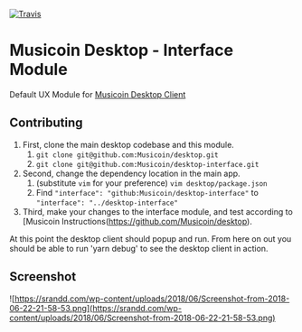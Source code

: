 [![Travis](https://img.shields.io/travis/etaletai13/desktop-interface.svg?style=for-the-badge)](https://github.com/Musicoin/desktop-interface)

# Musicoin Desktop - Interface Module
Default UX Module for [Musicoin Desktop Client](https://github.com/Musicoin/desktop)

## Contributing
1. First, clone the main desktop codebase and this module.
    1. `git clone git@github.com:Musicoin/desktop.git`
    2. `git clone git@github.com:Musicoin/desktop-interface.git`
2. Second, change the dependency location in the main app.
    1. (substitute `vim` for your preference) `vim desktop/package.json`
    2. Find `"interface": "github:Musicoin/desktop-interface"` to `"interface": "../desktop-interface"`
3. Third, make your changes to the interface module, and test according to [Musicoin Instructions(https://github.com/Musicoin/desktop).

At this point the desktop client should popup and run.  From here on out you should be able to run 'yarn debug' to see the desktop client in action.

## Screenshot
![https://srandd.com/wp-content/uploads/2018/06/Screenshot-from-2018-06-22-21-58-53.png](https://srandd.com/wp-content/uploads/2018/06/Screenshot-from-2018-06-22-21-58-53.png)
